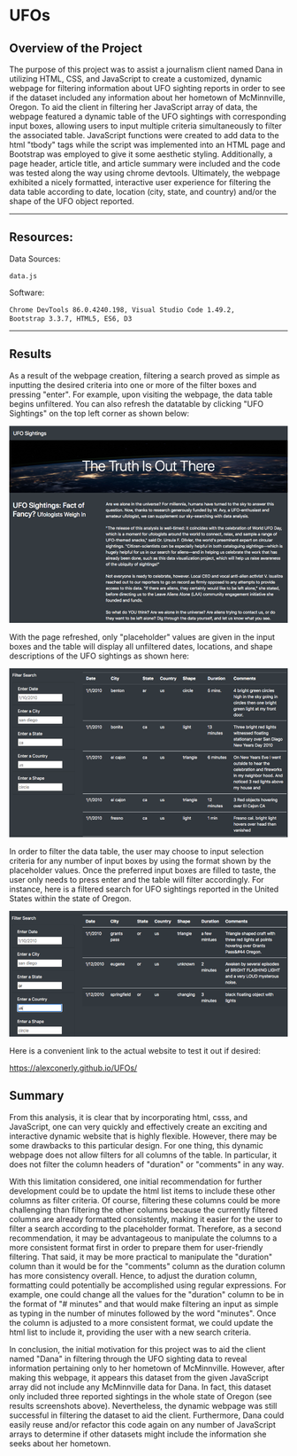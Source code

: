 # UFOs

## Overview of the Project

The purpose of this project was to assist a journalism client named Dana in utilizing HTML, CSS, and JavaScript to create a customized, dynamic webpage for filtering information about UFO sighting reports in order to see if the dataset included any information about her hometown of McMinnville, Oregon.  To aid the client in filtering her JavaScript array of data, the webpage featured a dynamic table of the UFO sightings with corresponding input boxes, allowing users to input multiple criteria simultaneously to filter the associated table.  JavaScript functions were created to add data to the html "tbody" tags while the script was implemented into an HTML page and Bootstrap was employed to give it some aesthetic styling.  Additionally, a page header, article title, and article summary were included and the code was tested along the way using chrome devtools.  Ultimately, the webpage exhibited a nicely formatted, interactive user experience for filtering the data table according to date, location (city, state, and country) and/or the shape of the UFO object reported.

---------------------------------------------
## Resources:

Data Sources: 

    data.js

Software: 

    Chrome DevTools 86.0.4240.198, Visual Studio Code 1.49.2,
    Bootstrap 3.3.7, HTML5, ES6, D3

---------------------------------------------

## Results

As a result of the webpage creation, filtering a search proved as simple as inputting the desired criteria into one or more of the filter boxes and pressing "enter".  For example, upon visiting the webpage, the data table begins unfiltered.  You can also refresh the datatable by clicking "UFO Sightings" on the top left corner as shown below:

![](Resources/refresh_btn.png)


With the page refreshed, only "placeholder" values are given in the input boxes and the table will display all unfiltered dates, locations, and shape descriptions of the UFO sightings as shown here:

![](Resources/unfiltered.png)

In order to filter the data table, the user may choose to input selection criteria for any number of input boxes by using the format shown by the placeholder values.  Once the preferred input boxes are filled to taste, the user only needs to press enter and the table will filter accordingly.  For instance, here is a filtered search for UFO sightings reported in the United States within the state of Oregon.

![](Resources/Oregon_us.png)

Here is a convenient link to the actual website to test it out if desired:

https://alexconerly.github.io/UFOs/


## Summary

From this analysis, it is clear that by incorporating html, csss, and JavaScript, one can very quickly and effectively create an exciting and interactive dynamic website that is highly flexible.  However, there may be some drawbacks to this particular design.  For one thing, this dynamic webpage does not allow filters for all columns of the table.  In particular, it does not filter the column headers of "duration" or "comments" in any way.  

With this limitation considered, one initial recommendation for further development could be to update the html list items to include these other columns as filter criteria.  Of course, filtering these columns could be more challenging than filtering the other columns because the currently filtered columns are already formatted consistently, making it easier for the user to filter a search according to the placeholder format.  Therefore, as a second recommendation, it may be advantageous to manipulate the columns to a more consistent format first in order to prepare them for user-friendly filtering.  That said, it may be more practical to manipulate the "duration" column than it would be for the "comments" column as the duration column has more consistency overall.  Hence, to adjust the duration column, formatting could potentially be accomplished using regular expressions.  For example, one could change all the values for the "duration" column to be in the format of "# minutes" and that would make filtering an input as simple as typing in the number of minutes followed by the word "minutes".  Once the column is adjusted to a more consistent format, we could update the html list to include it, providing the user with a new search criteria.

In conclusion, the initial motivation for this project was to aid the client named "Dana" in filtering through the UFO sighting data to reveal information pertaining only to her hometown of McMinnville.  However, after making this webpage, it appears this dataset from the given JavaScript array did not include any McMinnville data for Dana.  In fact, this dataset only included three reported sightings in the whole state of Oregon (see results screenshots above).  Nevertheless, the dynamic webpage was still successful in filtering the dataset to aid the client.  Furthermore, Dana could easily reuse and/or refactor this code again on any number of JavaScript arrays to determine if other datasets might include the information she seeks about her hometown.
